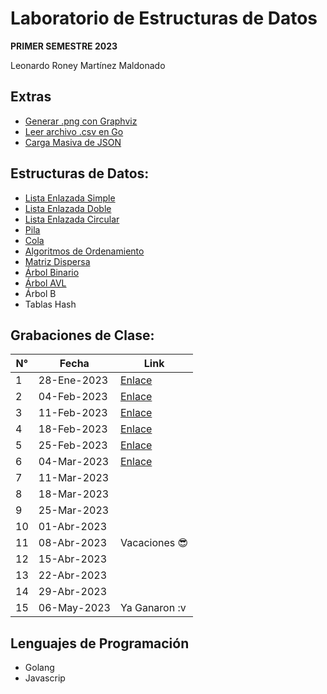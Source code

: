 # Laboratorio de Estructuras de Datos
<b>PRIMER SEMESTRE 2023</b><br>

Leonardo Roney Martínez Maldonado

## Extras
- [Generar .png con Graphviz](https://github.com/leonardo0martinez/EDD_1S_2023/tree/master/graphviz)
- [Leer archivo .csv en Go](https://github.com/leonardo0martinez/EDD_1S_2023/tree/master/read-csv)
- [Carga Masiva de JSON](https://github.com/leonardo0martinez/EDD_1S_2023/tree/master/avl-tree)

## Estructuras de Datos:
- [Lista Enlazada Simple](https://github.com/leonardo0martinez/EDD_1S_2023/tree/master/simple-linked-list)
- [Lista Enlazada Doble](https://github.com/leonardo0martinez/EDD_1S_2023/tree/master/doubly-linked-list)
- [Lista Enlazada Circular](https://github.com/leonardo0martinez/EDD_1S_2023/tree/master/circular-linked-list)
- [Pila](https://github.com/leonardo0martinez/EDD_1S_2023/tree/master/stack-queue/stack)
- [Cola](https://github.com/leonardo0martinez/EDD_1S_2023/tree/master/stack-queue/queue)
- [Algoritmos de Ordenamiento](https://github.com/leonardo0martinez/EDD_1S_2023/tree/master/orderings)
- [Matriz Dispersa](https://github.com/leonardo0martinez/EDD_1S_2023/tree/master/sparse-matrix)
- [Árbol Binario](https://github.com/leonardo0martinez/EDD_1S_2023/tree/master/binary-search-tree/js)
- [Árbol AVL](https://github.com/leonardo0martinez/EDD_1S_2023/tree/master/avl-tree)
- Árbol B
- Tablas Hash

## Grabaciones de Clase:

| N° | Fecha       | Link          |
|----|-------------|---------------|
| 1  | 28-Ene-2023 |[Enlace](https://youtu.be/xqB2RRrKg1U)|
| 2  | 04-Feb-2023  |[Enlace](https://youtu.be/-2_y8n29LG0)|
| 3  | 11-Feb-2023 |[Enlace](https://youtu.be/Ciuae6Mbp4Y)|
| 4  | 18-Feb-2023 |[Enlace](https://drive.google.com/file/d/15MDqR1OYPyo-rtBeV82LXgVlTqi4qaMq/view?usp=sharing)|
| 5  | 25-Feb-2023 |[Enlace](https://drive.google.com/file/d/1TYfItNUYLaUr4weSekEDfFEtxvOop2L3/view)|
| 6  | 04-Mar-2023  |[Enlace](https://drive.google.com/file/d/1pFvzCzn-vNGDEgVSOoq3QA4wRMbJajiH/view?usp=sharing)|
| 7  | 11-Mar-2023 |               |
| 8  | 18-Mar-2023 |               |
| 9  | 25-Mar-2023 |               |
| 10 | 01-Abr-2023  |               |
| 11 | 08-Abr-2023  | Vacaciones :sunglasses:|
| 12 | 15-Abr-2023 |               |
| 13 | 22-Abr-2023 |               |
| 14 | 29-Abr-2023 |               |
| 15 | 06-May-2023  | Ya Ganaron :v |

## Lenguajes de Programación
- Golang
- Javascrip
